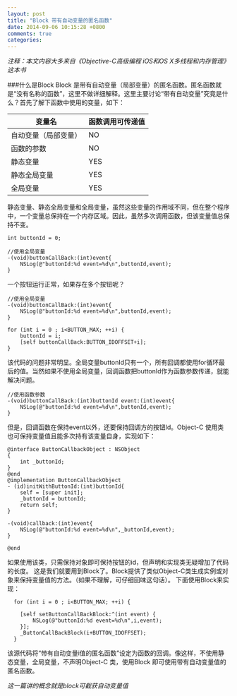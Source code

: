 ```yaml
---
layout: post
title: "Block 带有自动变量的匿名函数"
date: 2014-09-06 10:15:28 +0800
comments: true
categories: 
---
```


*注释：本文内容大多来自《Objective-C高级编程 iOS和OS X多线程和内存管理》这本书*

###什么是Block
Block 是带有自动变量（局部变量）的匿名函数。匿名函数就是“没有名称的函数”，这里不做详细解释。这里主要讨论“带有自动变量”究竟是什么？首先了解下函数中使用的变量，如下：

变量名			 | 函数调用可传递值
--------------	 | ---------------
自动变量（局部变量）| NO
函数的参数		 | NO
静态变量			 | YES
静态全局变量		 | YES
全局变量 			 | YES	

静态变量、静态全局变量和全局变量，虽然这些变量的作用域不同，但在整个程序中，一个变量总保持在一个内存区域。因此，虽然多次调用函数，但该变量值总保持不变。	

	int buttonId = 0;

	//使用全局变量
	-(void)buttonCallBack:(int)event{
    	NSLog(@"buttonId:%d event=%d\n",buttonId,event);
	}
一个按钮运行正常，如果存在多个按钮呢？

	//使用全局变量
	-(void)buttonCallBack:(int)event{
   		NSLog(@"buttonId:%d event=%d\n",buttonId,event);
	}

	for (int i = 0 ; i<BUTTON_MAX; ++i) {
        buttonId = i;
        [self buttonCallBack:BUTTON_IDOFFSET+i];
    }
    
 该代码的问题非常明显。全局变量buttonId只有一个，所有回调都使用for循环最后的值。当然如果不使用全局变量，回调函数把buttonId作为函数参数传递，就能解决问题。
 
 	//使用函数参数
	-(void)buttonCallBack:(int)buttonId event:(int)event{
    	NSLog(@"buttonId:%d event=%d\n",buttonId,event);
	}
	
但是，回调函数在保持event以外，还要保持回调方的按钮Id。Object-C 使用类也可保持变量值且能多次持有该变量自身，实现如下：
	
	@interface ButtonCallbackObject : NSObject
	{
    	int _buttonId;
	}
	@end
	@implementation ButtonCallbackObject
	- (id)initWithButtonId:(int)buttonId{
    	self = [super init];
    	_buttonId = buttonId;
    	return self;
	}

	-(void)callback:(int)event{
    	NSLog(@"buttonId:%d event=%d\n",_buttonId,event);
	}

	@end
	
如果使用该类，只需保持对象即可保持按钮的id，但声明和实现类无疑增加了代码的长度。
这是我们就要用到Block了。Block提供了类似Object-C类生成实例或对象来保持变量值的方法。（如果不理解，可仔细回味这句话）。 下面使用Block来实现：

	  for (int i = 0 ; i<BUTTON_MAX; ++i) {

        [self setButtonCallBackBlock:^(int event) {
            NSLog(@"buttonId:%d event=%d\n",i,event);
        }];
        _ButtonCallBackBlock(i+BUTTON_IDOFFSET);
   	  }
   	  
该源代码将“带有自动变量i值的匿名函数”设定为函数的回调。像这样，不使用静态变量，全局变量，不声明Object-C 类，使用Block 即可使用带有自动变量值的匿名函数。

*这一篇讲的概念就是block可截获自动变量值*
